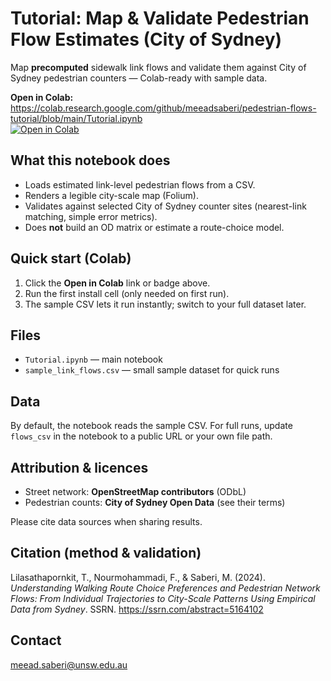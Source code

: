 # Tutorial: Map & Validate Pedestrian Flow Estimates (City of Sydney)

Map **precomputed** sidewalk link flows and validate them against City of Sydney pedestrian counters — Colab-ready with sample data.

**Open in Colab:** https://colab.research.google.com/github/meeadsaberi/pedestrian-flows-tutorial/blob/main/Tutorial.ipynb  
[![Open in Colab](https://colab.research.google.com/assets/colab-badge.svg)](https://colab.research.google.com/github/meeadsaberi/pedestrian-flows-tutorial/blob/main/Tutorial.ipynb)

## What this notebook does
- Loads estimated link-level pedestrian flows from a CSV.
- Renders a legible city-scale map (Folium).
- Validates against selected City of Sydney counter sites (nearest-link matching, simple error metrics).
- Does **not** build an OD matrix or estimate a route-choice model.

## Quick start (Colab)
1. Click the **Open in Colab** link or badge above.
2. Run the first install cell (only needed on first run).
3. The sample CSV lets it run instantly; switch to your full dataset later.

## Files
- `Tutorial.ipynb` — main notebook  
- `sample_link_flows.csv` — small sample dataset for quick runs

## Data
By default, the notebook reads the sample CSV. For full runs, update `flows_csv` in the notebook to a public URL or your own file path.

## Attribution & licences
- Street network: **OpenStreetMap contributors** (ODbL)  
- Pedestrian counts: **City of Sydney Open Data** (see their terms)  

Please cite data sources when sharing results.

## Citation (method & validation)
Lilasathapornkit, T., Nourmohammadi, F., & Saberi, M. (2024). *Understanding Walking Route Choice Preferences and Pedestrian Network Flows: From Individual Trajectories to City-Scale Patterns Using Empirical Data from Sydney*. SSRN. https://ssrn.com/abstract=5164102

## Contact
meead.saberi@unsw.edu.au
